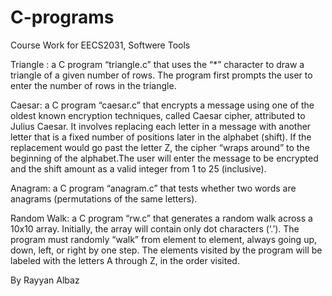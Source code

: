 # C-programs
Course Work for EECS2031, Softwere Tools 

Triangle : a C program “triangle.c” that uses the “*” character to draw a triangle of a given number of rows.
The program first prompts the user to enter the number of rows in the triangle.

Caesar: a C program “caesar.c” that encrypts a message using one of the oldest known encryption
techniques, called Caesar cipher, attributed to Julius Caesar. It involves replacing each letter in a
message with another letter that is a fixed number of positions later in the alphabet (shift). If the
replacement would go past the letter Z, the cipher “wraps around” to the beginning of the alphabet.The user will enter the message
to be encrypted and the shift amount as a valid integer from 1 to 25 (inclusive).

Anagram: a C program “anagram.c” that tests whether two words are anagrams (permutations of the same
letters).

Random Walk: a C program “rw.c” that generates a random walk across a 10x10 array. Initially, the array will
contain only dot characters (‘.’). The program must randomly “walk” from element to element, always
going up, down, left, or right by one step. The elements visited by the program will be labeled with the
letters A through Z, in the order visited.

By Rayyan Albaz
